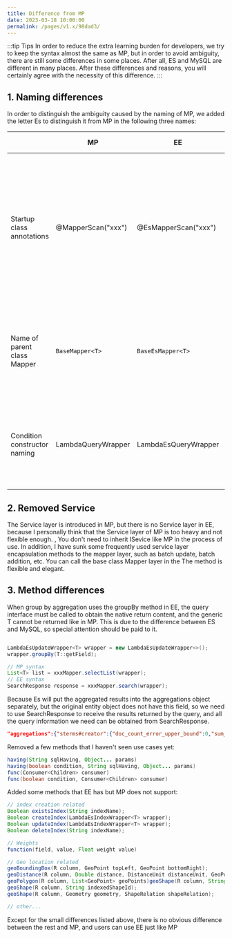 ```yaml
---
title: Difference from MP
date: 2023-03-18 10:00:00
permalink: /pages/v1.x/98dad3/
---
```


:::tip Tips
In order to reduce the extra learning burden for developers, we try to keep the syntax almost the same as MP, but in order to avoid ambiguity, there are still some differences in some places. After all, ES and MySQL are different in many places. After these differences and reasons, you will certainly agree with the necessity of this difference.
:::

## 1. Naming differences

In order to distinguish the ambiguity caused by the naming of MP, we added the letter Es to distinguish it from MP in the following three names:

| | MP | EE | Reason for Difference |
| --- | --- | --- | --- |
| Startup class annotations | @MapperScan("xxx") | @EsMapperScan("xxx") | MP and EE may be used in a project at the same time, to avoid the need to add full path distinction when introducing annotations with the same name in the same system |
| Name of parent class Mapper | `BaseMapper<T>`| `BaseEsMapper<T>` | MP and EE may be used in a project at the same time, to avoid the Mapper inherited from MP by mistake |
| Condition constructor naming | LambdaQueryWrapper | LambdaEsQueryWrapper | MP and EE may be used at the same time in a project to avoid mistakenly creating conditional constructors |

## 2. Removed Service

The Service layer is introduced in MP, but there is no Service layer in EE, because I personally think that the Service layer of MP is too heavy and not flexible enough. , You don't need to inherit ISevice like MP in the process of use. In addition, I have sunk some frequently used service layer encapsulation methods to the mapper layer, such as batch update, batch addition, etc. You can call the base class Mapper layer in the The method is flexible and elegant.

## 3. Method differences

When group by aggregation uses the groupBy method in EE, the query interface must be called to obtain the native return content, and the generic T cannot be returned like in MP. This is due to the difference between ES and MySQL, so special attention should be paid to it.

````java

LambdaEsUpdateWrapper<T> wrapper = new LambdaEsUpdateWrapper<>();
wrapper.groupBy(T::getField);

// MP syntax
List<T> list = xxxMapper.selectList(wrapper);
// EE syntax
SearchResponse response = xxxMapper.search(wrapper);
````

Because Es will put the aggregated results into the aggregations object separately, but the original entity object does not have this field, so we need to use SearchResponse to receive the results returned by the query, and all the query information we need can be obtained from SearchResponse.

````json
"aggregations":{"sterms#creator":{"doc_count_error_upper_bound":0,"sum_other_doc_count":0,"buckets":[{"key":"Old Man","doc_count":2},{"key": "Pharaoh","doc_count":1}]}}
````

Removed a few methods that I haven't seen use cases yet:

````java
having(String sqlHaving, Object... params)
having(boolean condition, String sqlHaving, Object... params)
func(Consumer<Children> consumer)
func(boolean condition, Consumer<Children> consumer)
````

Added some methods that EE has but MP does not support:

````java
// index creation related
Boolean existsIndex(String indexName);
Boolean createIndex(LambdaEsIndexWrapper<T> wrapper);
Boolean updateIndex(LambdaEsIndexWrapper<T> wrapper);
Boolean deleteIndex(String indexName);

// Weights
function(field, value, Float weight value)

// Geo location related
geoBoundingBox(R column, GeoPoint topLeft, GeoPoint bottomRight);
geoDistance(R column, Double distance, DistanceUnit distanceUnit, GeoPoint centralGeoPoint);
geoPolygon(R column, List<GeoPoint> geoPoints)geoShape(R column, String indexedShapeId);
geoShape(R column, String indexedShapeId);
geoShape(R column, Geometry geometry, ShapeRelation shapeRelation);

// other...

````

Except for the small differences listed above, there is no obvious difference between the rest and MP, and users can use EE just like MP